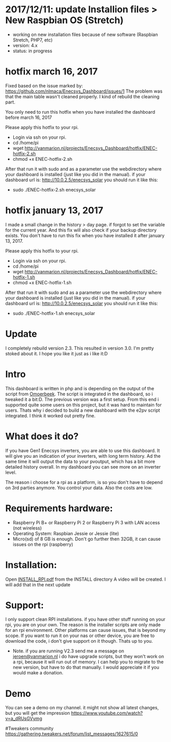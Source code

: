 # 2017/12/11: update Installion files > New Raspbian OS (Stretch)
- working on new installation files because of new software (Raspbian Stretch, PHP7, etc)
- version: 4.x
- status: in progress

# hotfix march 16, 2017
Fixed based on the issue marked by: https://github.com/nlmaca/Enecsys_Dashboard/issues/1
The problem was that the main table wasn't cleaned properly. I kind of rebuild the cleaning part.

You only need to run this hotfix when you have installed the dashboard before march 16, 2017

Please apply this hotfix to your rpi.
- Login via ssh on your rpi. 
- cd /home/pi
- wget http://vanmarion.nl/projects/Enecsys_Dashboard/hotfix/ENEC-hotfix-2.sh
- chmod +x ENEC-hotfix-2.sh

After that run it with sudo and as a parameter use the webdirectory where your dashboard is installed (just like you did in the manual).
if your dashboard url is: http://10.0.2.5/enecsys_solar you should run it like this:
- sudo ./ENEC-hotfix-2.sh enecsys_solar


# hotfix january 13, 2017
I made a small change in the history > day page. if forgot to set the variable for the current year. And this fix will also check if your backup directory exists.
You don't have to run this fix when you have installed it after january 13, 2017.

Please apply this hotfix to your rpi.
- Login via ssh on your rpi. 
- cd /home/pi
- wget http://vanmarion.nl/projects/Enecsys_Dashboard/hotfix/ENEC-hotfix-1.sh
- chmod +x ENEC-hotfix-1.sh

After that run it with sudo and as a parameter use the webdirectory where your dashboard is installed (just like you did in the manual).
if your dashboard url is: http://10.0.2.5/enecsys_solar you should run it like this:
- sudo ./ENEC-hotfix-1.sh enecsys_solar

# Update
I completely rebuild version 2.3. This resulted in version 3.0. I'm pretty stoked about it. I hope you like it just as i like it:D 

# Intro
This dashboard is written in php and is depending on the output of the script from <a href="https://github.com/omoerbeek/e2pv">Omoerbeek</a>. The script is integrated
in the dashboard, so i tweaked it a bit:D. The previous version was a first setup. From this end i supported quite some users on this project, but it was hard to maintain for users. Thats why
i decided to build a new dashboard with the e2pv script integrated. I think it worked out pretty fine.

# What does it do?
If you have Gen1 Enecsys inverters, you are able to use this dashboard. It will give you an indication of your inverters, with long term history. Ad the same time it will
output the data to your pvoutput, which has a bit more detailed history overall. In my dashboard you can see more on an inverter level.

The reason i choose for a rpi as a platform, is so you don't have to depend on 3rd parties anymore. You control your data. Also the costs are low.

# Requirements hardware:
- Raspberry Pi B+ or Raspberry Pi 2 or  Raspberry Pi 3 with LAN access (not wireless)
- Operating System: Raspbian Jessie or Jessie (lite)
- Micro(sd) of 8 GB is enough. Don't go further then 32GB, it can cause issues on the rpi (raspberry)

# Installation:
Open <a href="https://github.com/nlmaca/Enecsys_Dashboard/blob/master/INSTALL/INSTALL_RPI.pdf">INSTALL_RPI.pdf</a> from the INSTALL directory
A video will be created. I will add that in the next update

# Support:
I only support clean RPI installations. if you have other stuff running on your rpi, you are on your own. 
The reason is the installer scripts are only made for an rpi environment. Other platforms can cause issues, that is beyond my scope. 
If you want to run it on your nas or other device, you are free to download the code, i don't give support on it though. Thats up to you.

* Note. if you are running V2.3 send me a message on jeroen@vanmarion.nl i do have upgrade scripts, but they won't work on a rpi, because it will run out of memory. 
I can help you to migrate to the new version, but have to do that manually. I would appreciate it if you would make a donation. 

# Demo
You can see a demo on my channel. it might not show all latest changes, but you will get the impression
https://www.youtube.com/watch?v=a_dRUsGVymg

#Tweakers community
https://gathering.tweakers.net/forum/list_messages/1627615/0